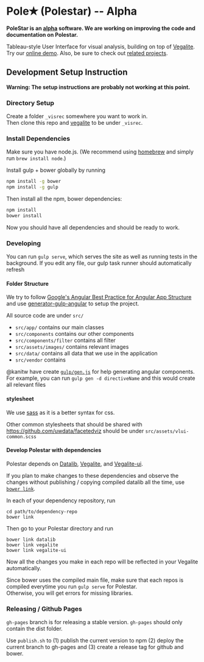 # Pole✭ (Polestar) -- Alpha

**PoleStar is an [alpha](http://en.wikipedia.org/wiki/Software_release_life_cycle#Alpha) software.
We are working on improving the code and documentation on Polestar.** 

Tableau-style User Interface for visual analysis, building on top of [Vegalite](https://github.com/uwdata/vegalite). Try our [online demo](http://uwdata.github.io/polestar/). Also, be sure to check out [related projects](https://vega.github.io/).

## Development Setup Instruction

**Warning: The setup instructions are probably not working at this point.**

### Directory Setup

Create a folder `_visrec` somewhere you want to work in.  
Then clone this repo and [vegalite](https://github.com/uwdata/vegalite) to be under `_visrec`.


### Install Dependencies

Make sure you have node.js. (We recommend using [homebrew](http://brew.sh) and simply run `brew install node`.)

Install gulp + bower globally by running

```sh
npm install -g bower
npm install -g gulp
```

Then install all the npm, bower dependencies:

```bash
npm install
bower install
```

Now you should have all dependencies and should be ready to work. 

### Developing

You can run `gulp serve`, which serves the site as well as running tests in the background.
If you edit any file, our gulp task runner should automatically refresh

#### Folder Structure

We try to follow [Google's Angular Best Practice for Angular App Structure](https://docs.google.com/document/d/1XXMvReO8-Awi1EZXAXS4PzDzdNvV6pGcuaF4Q9821Es/pub) and use [generator-gulp-angular](https://github.com/Swiip/generator-gulp-angular) to setup the project.  

All source code are under `src/`

- `src/app/` contains our main classes
- `src/components` contains our other components
- `src/components/filter` contains all filter
- `src/assets/images/` contains relevant images
- `src/data/` contains all data that we use in the application 
- `src/vendor` contains 


@kanitw have create [`gulp/gen.js`](https://github.com/uwdata/vegalite-ui/blob/master/gulp/gen.js) for help generating angular components.  
For example, you can run `gulp gen -d directiveName` and this would create all relevant files

#### stylesheet

We use [sass](http://sass-lang.com) as it is a better syntax for css.

Other common stylesheets that should be shared with https://github.com/uwdata/facetedviz should be under `src/assets/vlui-common.scss`

#### Develop Polestar with dependencies

Polestar depends on [Datalib](https://github.com/uwdata/datalib), [Vegalite](https://github.com/uwdata/vegalite), and [Vegalite-ui](https://github.com/uwdata/vegalite-ui).

If you plan to make changes to these dependencies and observe the changes without publishing / copying compiled datalib all the time, use [`bower link`](https://oncletom.io/2013/live-development-bower-component/).

In each of your dependency repository, run  

```
cd path/to/dependency-repo
bower link
```

Then go to your Polestar directory and run

```
bower link datalib
bower link vegalite
bower link vegalite-ui
```

Now all the changes you make in each repo will be reflected in your Vegalite automatically.

Since bower uses the compiled main file, make sure that each repos is compiled everytime you run `gulp serve` for Polestar.  
Otherwise, you will get errors for missing libraries.   

### Releasing / Github Pages

`gh-pages` branch is for releasing a stable version.
`gh-pages` should only contain the dist folder.

Use `publish.sh` to (1) publish the current version to npm (2) deploy the current branch to gh-pages and (3) create a release tag for github and bower. 


